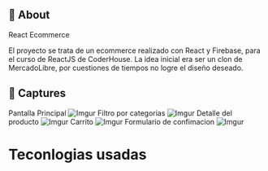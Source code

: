 ## 🤔 About

React Ecommerce

El proyecto se trata de un ecommerce realizado con React y Firebase, para el curso de ReactJS de CoderHouse. La idea inicial era ser un clon de MercadoLibre, por cuestiones de tiempos no logre el diseño deseado.

## 🎉 Captures

Pantalla Principal
![Imgur](https://firebasestorage.googleapis.com/v0/b/react-ecommerce-fd580.appspot.com/o/capture01.png?alt=media&token=8607dc56-737d-4b3d-a809-638473ec304e)
Filtro por categorias
![Imgur](https://firebasestorage.googleapis.com/v0/b/react-ecommerce-fd580.appspot.com/o/capture02.png?alt=media&token=667825db-88d2-4dae-8a08-df22349a8403)
Detalle del producto
![Imgur](https://firebasestorage.googleapis.com/v0/b/react-ecommerce-fd580.appspot.com/o/capture03.png?alt=media&token=eca6edc8-cf16-42ee-b3ac-ea6597db7e13)
Carrito
![Imgur](https://firebasestorage.googleapis.com/v0/b/react-ecommerce-fd580.appspot.com/o/capture04.png?alt=media&token=78032425-07fa-4047-bb33-db4d3106a0a2)
Formulario de confimacion
![Imgur](https://firebasestorage.googleapis.com/v0/b/react-ecommerce-fd580.appspot.com/o/capture05.png?alt=media&token=93531cc6-3ed2-46ca-9cf7-ff0b80a8a9d7)

# Teconlogias usadas

